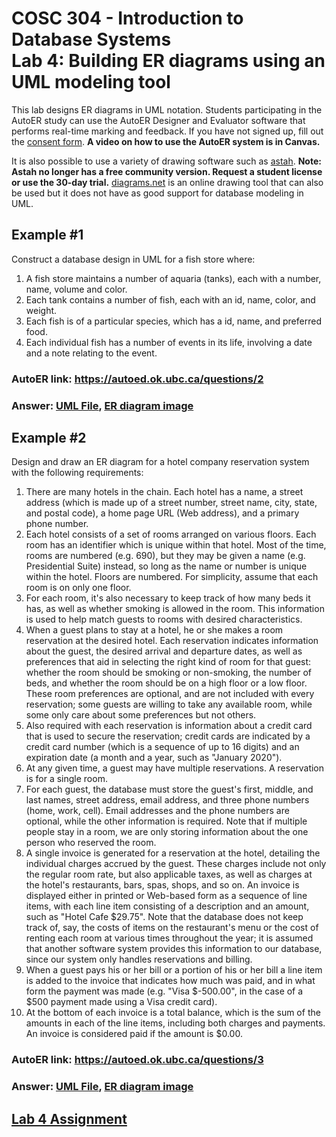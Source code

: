 # COSC 304 - Introduction to Database Systems<br>Lab 4: Building ER diagrams using an UML modeling tool

This lab designs ER diagrams in UML notation. Students participating in the AutoER study can use the AutoER Designer and Evaluator software that performs real-time marking and feedback. If you have not signed up, fill out the <a href="https://ubc.ca1.qualtrics.com/jfe/form/SV_81gKQUTFum083Fc">consent form</a>. <strong>A video on how to use the AutoER system is in Canvas.</strong></p>

It is also possible to use a variety of drawing software such as [astah](http://astah.net/editions). <strong>Note: Astah no longer has a free community version. Request a student license or use the 30-day trial.</strong> <a href="https://diagrams.net/">diagrams.net</a> is an online drawing tool that can also be used but it does not have as good support for database modeling in UML.

<h2>Example #1</h2>

<p>Construct a database design in UML for a fish store where:</p>

<ol>
<li>A fish store maintains a number of aquaria (tanks), each with a number, name, volume and color.  </li>
<li>Each tank contains a number of fish, each with an id, name, color, and weight. </li>
<li>Each fish is of a particular species, which has a id, name, and preferred food.</li>
<li>Each individual fish has a number of events in its life, involving a date and a note relating to the event.</li>
</ol>

<h3>AutoER link: <a href="https://autoed.ok.ubc.ca/questions/2">https://autoed.ok.ubc.ca/questions/2</a></h3>
  
<h3>Answer: <a href="img/FishStore.asta">UML File</a>, <a href="img/FishStore.png">ER diagram image</a></h3>



<h2>Example #2</h2>

<p>Design and draw an ER diagram for a hotel company reservation system with the following requirements:</p>

<ol>
<li>There are many hotels in the chain. Each hotel has a name, a street address (which is made up of a street number, street name, city, state, and postal code), a home page URL (Web address), and a primary phone number. </li>

<li>Each hotel consists of a set of rooms arranged on various floors. Each room has an identifier which is unique within that hotel. Most of the time, rooms are numbered (e.g. 690), but they may be given a name (e.g. Presidential Suite) instead, so long as the name or number is unique within the hotel. Floors are numbered. For simplicity, assume that each room is on only one floor.</li>

<li>For each room, it's also necessary to keep track of how many beds it has, as well as whether smoking is allowed in the room. This information is used to help match guests to rooms with desired characteristics.</li>

<li>When a guest plans to stay at a hotel, he or she makes a room reservation at the desired hotel. Each reservation indicates information about the guest, the desired arrival and departure dates, as well as preferences that aid in selecting the right kind of room for that guest: whether the room should be smoking or non-smoking, the number of beds, and whether the room should be on a high floor or a low floor. These room preferences are optional, and are not included with every reservation; some guests are willing to take any available room, while some only care about some preferences but not others.</li>

<li>Also required with each reservation is information about a credit card that is used to secure the reservation; credit cards are indicated by a credit card number (which is a sequence of up to 16 digits) and an expiration date (a month and a year, such as "January 2020"). </li>

<li>At any given time, a guest may have multiple reservations. A reservation is for a single room.</li>

<li>For each guest, the database must store the guest's first, middle, and last names, street address, email address, and three phone numbers (home, work, cell). Email addresses and the phone numbers are optional, while the other information is required. Note that if multiple people stay in a room, we are only storing information about the one person who reserved the room.</li>

<li>A single invoice is generated for a reservation at the hotel, detailing the individual charges accrued by the guest. These charges include not only the regular room rate, but also applicable taxes, as well as charges at the hotel's restaurants, bars, spas, shops, and so on. An invoice is displayed either in printed or Web-based form as a sequence of line items, with each line item consisting of a description and an amount, such as "Hotel Cafe $29.75". Note that the database does not keep track of, say, the costs of items on the restaurant's menu or the cost of renting each room at various times throughout the year; it is assumed that another software system provides this information to our database, since our system only handles reservations and billing. </li>

<li>When a guest pays his or her bill or a portion of his or her bill a line item is added to the invoice that indicates how much was paid, and in what form the payment was made (e.g. "Visa $-500.00", in the case of a $500 payment made using a Visa credit card).</li>

<li>At the bottom of each invoice is a total balance, which is the sum of the amounts in each of the line items, including both charges and payments. An invoice is considered paid if the amount is $0.00. </li>
</ol>

<h3>AutoER link: <a href="https://autoed.ok.ubc.ca/questions/3">https://autoed.ok.ubc.ca/questions/3</a></h3>

<h3>Answer: <a href="img/HotelReservationSystem.asta">UML File</a>, <a href="img/HotelReservationSystem.png">ER diagram image</a></h3>


<h2><a href="assign/">Lab 4 Assignment</a></h2>
